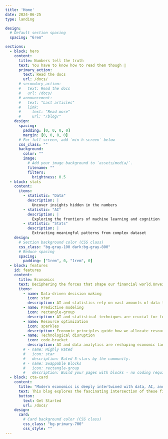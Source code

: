 ```yaml
---
title: 'Home'
date: 2024-06-25
type: landing

design:
  # Default section spacing
  spacing: "6rem"

sections:
  - block: hero
    content:
      title: Numbers tell the truth
      text: You have to know how to read them though 🧐
      primary_action:
        text: Read the docs
        url: /docs/
      # secondary_action:
      #   text: Read the docs
      #   url: /docs/
      # announcement:
      #   text: "Last articles"
      #   link:
      #     text: "Read more"
      #     url: "/blog/"
    design:
      spacing:
        padding: [0, 0, 0, 0]
        margin: [0, 0, 0, 0]
      # For full-screen, add `min-h-screen` below
      css_class: ""
      background:
        color: ""
        image:
          # Add your image background to `assets/media/`.
          filename: ""
          filters:
            brightness: 0.5
  - block: stats
    content:
      items:
        - statistic: "Data"
          description: |
            Uncover insights hidden in the numbers
        - statistic: "AI"
          description: |
            Exploring the frontiers of machine learning and cognition
        - statistic: "Stats"
          description: |
            Extracting meaningful patterns from complex dataset
    design:
      # Section background color (CSS class)
      css_class: "bg-gray-100 dark:bg-gray-800"
      # Reduce spacing
      spacing:
        padding: ["1rem", 0, "1rem", 0]
  - block: features
    id: features
    content:
      title: Economics
      text: Deciphering the forces that shape our financial world.Unveiling the intricate dance of supply, demand, and human behavior.
      items:
        - name: Data-driven decision making
          icon: star
          description: AI and statistics rely on vast amounts of data to inform economic policies and predictions.
        - name: Predictive modeling
          icon: rectangle-group
          description: AI and statistical techniques are crucial for forecasting economic trends and market behaviors.
        - name: Resource optimization
          icon: sparkles
          description: Economic principles guide how we allocate resources in data management and AI development.
        - name: Technological disruption
          icon: code-bracket
          description: AI and data analytics are reshaping economic landscapes, creating new markets and transforming existing ones.
        # - name: Highly Rated
        #   icon: star
        #   description: Rated 5-stars by the community.
        # - name: Swappable Blocks
        #   icon: rectangle-group
        #   description: Build your pages with blocks - no coding required!
  - block: cta-card
    content:
      title: "Modern economics is deeply intertwined with data, AI, and statistics, forming the backbone of evidence-based policy and decision-making."
      text: This blog explores the fascinating intersection of these fields, uncovering how they collectively shape our understanding of markets, technology, and society.
      button:
        text: Get Started
        url: /docs/
    design:
      card:
        # Card background color (CSS class)
        css_class: "bg-primary-700"
        css_style: ""
---
```

